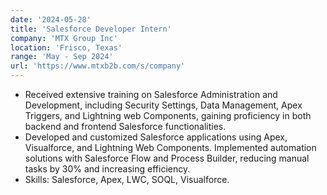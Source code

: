 ```yaml
---
date: '2024-05-28'
title: 'Salesforce Developer Intern'
company: 'MTX Group Inc'
location: 'Frisco, Texas'
range: 'May - Sep 2024'
url: 'https://www.mtxb2b.com/s/company'
---
```


- Received extensive training on Salesforce Administration and Development, including Security Settings, Data Management, Apex Triggers, and Lightning web Components, gaining proficiency in both backend and frontend Salesforce functionalities.
- Developed and customized Salesforce applications using Apex, Visualforce, and Lightning Web Components. Implemented automation solutions with Salesforce Flow and Process Builder, reducing manual tasks by 30% and increasing efficiency.
- Skills: Salesforce, Apex, LWC, SOQL, Visualforce.
